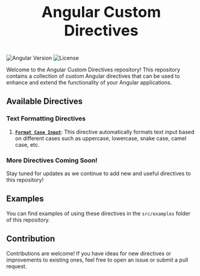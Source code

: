 <p align="center" style="font-size: 40px;  font-weight: bold;">
  Angular Custom Directives
</p>

![Angular Version](https://img.shields.io/badge/angular-17.0.0-red)
![License](https://img.shields.io/badge/license-MIT-blue)

Welcome to the Angular Custom Directives repository! This repository contains a collection of custom Angular directives that can be used to enhance and extend the functionality of your Angular applications.

## Available Directives

### Text Formatting Directives

1. [**`Format Case Input`**](./src/app/directives/format-case-input/README.md): This directive automatically formats text input based on different cases such as uppercase, lowercase, snake case, camel case, etc.

### More Directives Coming Soon!

Stay tuned for updates as we continue to add new and useful directives to this repository!

## Examples

You can find examples of using these directives in the `src/examples` folder of this repository.

## Contribution

Contributions are welcome! If you have ideas for new directives or improvements to existing ones, feel free to open an issue or submit a pull request.
